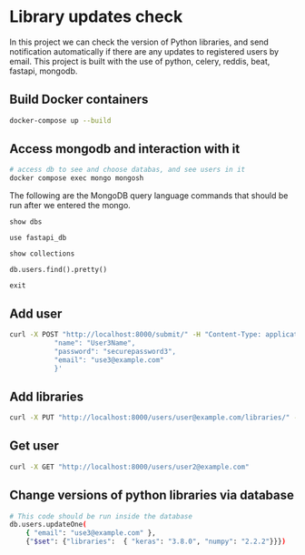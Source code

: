 # Library updates check
In this project we can check the version of Python libraries, and send notification automatically if there are any updates to registered users by email.
This project is built with the use of python, celery, reddis, beat, fastapi, mongodb.

## Build Docker containers
```bash
docker-compose up --build
```

## Access mongodb and interaction with it
```bash
# access db to see and choose databas, and see users in it
docker compose exec mongo mongosh 
```
The following are the MongoDB query language commands that should be run after we entered the mongo.
```
show dbs
```
```
use fastapi_db
```
```
show collections
```
```
db.users.find().pretty()
```
```
exit
```

## Add user
```bash
curl -X POST "http://localhost:8000/submit/" -H "Content-Type: application/json" -d '{
           "name": "User3Name",
           "password": "securepassword3",
           "email": "use3@example.com"
           }'
```

## Add libraries
```bash
curl -X PUT "http://localhost:8000/users/user@example.com/libraries/" -H "Content-Type: application/json" -d '{"libraries": {["keras", "numpy"]}}'
```

## Get user
```bash
curl -X GET "http://localhost:8000/users/user2@example.com" 
```

## Change versions of python libraries via database
```bash
# This code should be run inside the database
db.users.updateOne(
    { "email": "use3@example.com" },  
    {"$set": {"libraries":  { "keras": "3.8.0", "numpy": "2.2.2"}}}) 
```
<!-- db.users.updateOne(
    { "email": "maria.parfenchyk@gmail.com" },  
    { "$set": { "libraries.seaborn": "0.13.0", "libraries.numpy": "2.2.2"
    } 
    } 
) -->

